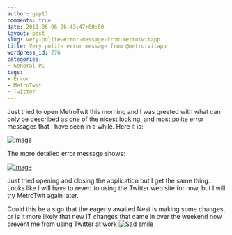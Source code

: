 ```yaml
---
author: gep13
comments: true
date: 2011-06-06 06:43:47+00:00
layout: post
slug: very-polite-error-message-from-metrotwitapp
title: Very polite error message from @metrotwitapp
wordpress_id: 276
categories:
- General PC
tags:
- Error
- MetroTwit
- Twitter
---
```


Just tried to open MetroTwit this morning and I was greeted with what can only be described as one of the nicest looking, and most polite error messages that I have seen in a while. Here it is:

 

[![image](http://www.gep13.co.uk/blog/wp-content/uploads/2011/06/image_thumb.png)](http://www.gep13.co.uk/blog/wp-content/uploads/2011/06/image.png)

 

The more detailed error message shows:

 

[![image](http://www.gep13.co.uk/blog/wp-content/uploads/2011/06/image_thumb1.png)](http://www.gep13.co.uk/blog/wp-content/uploads/2011/06/image1.png)

 

Just tried opening and closing the application but I get the same thing. Looks like I will have to revert to using the Twitter web site for now, but I will try MetroTwit again later.

 

Could this be a sign that the eagerly awaited Nest is making some changes, or is it more likely that new IT changes that came in over the weekend now prevent me from using Twitter at work ![Sad smile](http://www.gep13.co.uk/blog/wp-content/uploads/2011/06/wlEmoticon-sadsmile.png)
